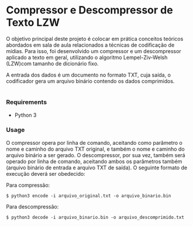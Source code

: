 # Compressor e Descompressor de Texto LZW

O objetivo principal deste projeto é colocar em prática conceitos teóricos abordados em sala de aula relacionados a técnicas de codificação de mídias. Para isso, foi desenvolvido um compressor e um descompressor aplicado a texto em geral, utilizando o algoritmo Lempel-Ziv-Welsh (LZW)com tamanho de dicionário fixo.

A entrada dos dados é um documento no formato TXT, cuja saída, o
codificador gera um arquivo binário contendo os dados comprimidos.
#

### Requirements
* Python 3

### Usage

O compressor opera por linha de comando, aceitando como parâmetro o nome e caminho do arquivo TXT original, e também o nome e caminho do arquivo binário a ser gerado. O descompressor,
por sua vez, também será operado por linha de comando, aceitando ambos os parâmetros também
(arquivo binário de entrada e arquivo TXT de saída). O seguinte formato de execução deverá ser obedecido:

Para compressão:

```
$ python3 encode -i arquivo_original.txt -o arquivo_binario.bin

```
Para descompressão:
```
$ python3 decode -i arquivo_binario.bin -o arquivo_descomprimido.txt

```
